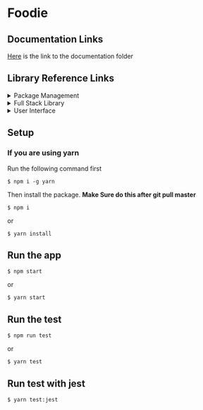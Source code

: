 # Foodie

## Documentation Links

[Here](https://github.com/bobby569/Foodie/tree/master/docs) is the link to the documentation folder

## Library Reference Links

<details>
<summary>Package Management</summary>
<ul>
<li><a href="https://nodejs.org/en/">Node & npm</a></li>
<li><a href="https://yarnpkg.com/en/">yarn</a></li>
</ul>
</details>

<details>
<summary>Full Stack Library</summary>
<ul>
<li><a href="https://www.meteor.com/">Meteor</a></li>
<li><a href="https://reactjs.org/">React</a></li>
</ul>
</details>

<details>
<summary>User Interface</summary>
<ul>
<li><a href="http://sass-lang.com/">SCSS</a></li>
<li><a href="http://www.material-ui.com/#/">Material-UI</a></li>
<li><a href="https://ant.design/docs/react/introduce">Ant Design</a></li>
<li><a href="https://react-bootstrap.github.io/">React-Bootstrap</a></li>
</ul>
</details>

## Setup

### If you are using yarn

Run the following command first

```
$ npm i -g yarn
```

Then install the package. **Make Sure do this after git pull master**

```
$ npm i
```

or

```
$ yarn install
```

## Run the app

```
$ npm start
```

or

```
$ yarn start
```

## Run the test

```
$ npm run test
```

or

```
$ yarn test
```

## Run test with jest

```
$ yarn test:jest
```

